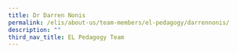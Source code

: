 ```yaml
---
title: Dr Darren Nonis
permalink: /elis/about-us/team-members/el-pedagogy/darrennonis/
description: ""
third_nav_title: EL Pedagogy Team
---
```

